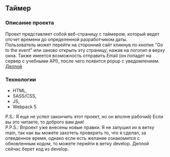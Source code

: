 ## Таймер

### Описание проекта  
Проект представляет собой веб-страницу с таймером, который ведет отсчет времени до определенной разработчиком даты.  
Пользователь может перейти на сторонний сайт кликнув по кнопке "Go to the event" или заново открыть эту страницу, нажав на логотип в верху окна.
Также имеется возможность отправить  Email (он попадет на сервер с учебными API), после чего появится popup c уведомлением.  
[Деплой](https://ecstatic-liskov-62461d.netlify.app)

### Технологии  
* HTML,  
* SASS/CSS,  
* JS,  
* Webpack 5  

P.S.: Я еще не успел закончить этот проект, но он вполне рабочий) Если вы это читаете, то доброго вам дня!  
P.P.S.: Впроект уже внесены новые правки. Я не запушил их в ветку main, так как вы можете захотеть проверить то, что я сделал, за отведенное время, однако если есть желание ознакомится с обновленным кодом, то можете перейти в ветку develop. Деплой сейчас берет код из develop.  
